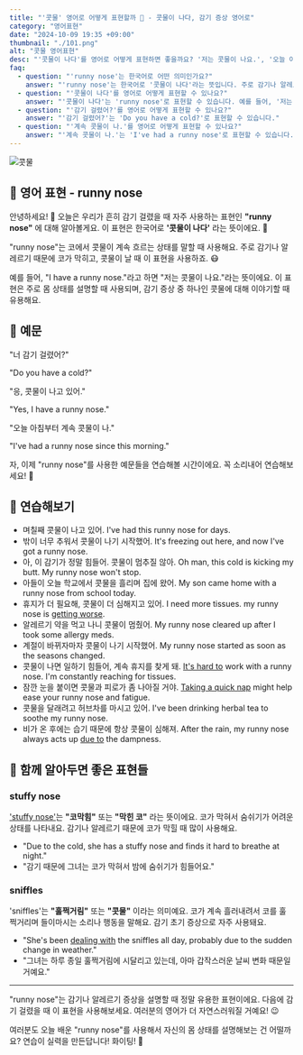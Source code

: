 ```yaml
---
title: "'콧물' 영어로 어떻게 표현할까 🤧 - 콧물이 나다, 감기 증상 영어로"
category: "영어표현"
date: "2024-10-09 19:35 +09:00"
thumbnail: "./101.png"
alt: "콧물 영어표현"
desc: "'콧물이 나다'를 영어로 어떻게 표현하면 좋을까요? '저는 콧물이 나요.', '오늘 아침부터 계속 콧물이 나.' 등을 영어로 표현하는 법을 배워봅시다. 다양한 예문을 통해서 연습하고 본인의 표현으로 만들어 보세요."
faq:
  - question: "'runny nose'는 한국어로 어떤 의미인가요?"
    answer: "'runny nose'는 한국어로 '콧물이 나다'라는 뜻입니다. 주로 감기나 알레르기 때문에 코에서 콧물이 계속 흐르는 상태를 설명할 때 사용됩니다."
  - question: "'콧물이 나다'를 영어로 어떻게 표현할 수 있나요?"
    answer: "'콧물이 나다'는 'runny nose'로 표현할 수 있습니다. 예를 들어, '저는 콧물이 나요'는 'I have a runny nose'로 말할 수 있습니다."
  - question: "'감기 걸렸어?'를 영어로 어떻게 표현할 수 있나요?"
    answer: "'감기 걸렸어?'는 'Do you have a cold?'로 표현할 수 있습니다."
  - question: "'계속 콧물이 나.'를 영어로 어떻게 표현할 수 있나요?"
    answer: "'계속 콧물이 나.'는 'I've had a runny nose'로 표현할 수 있습니다."
---
```


![콧물](./101-1.jpg)

## 🌟 영어 표현 - runny nose

안녕하세요! 👋 오늘은 우리가 흔히 감기 걸렸을 때 자주 사용하는 표현인 **"runny nose"** 에 대해 알아볼게요. 이 표현은 한국어로 **'콧물이 나다'** 라는 뜻이에요. 🤧

"runny nose"는 코에서 콧물이 계속 흐르는 상태를 말할 때 사용해요. 주로 감기나 알레르기 때문에 코가 막히고, 콧물이 날 때 이 표현을 사용하죠. 😷

예를 들어, "I have a runny nose."라고 하면 "저는 콧물이 나요."라는 뜻이에요. 이 표현은 주로 몸 상태를 설명할 때 사용되며, 감기 증상 중 하나인 콧물에 대해 이야기할 때 유용해요.

## 📖 예문

"너 감기 걸렸어?"

"Do you have a cold?"

"응, 콧물이 나고 있어."

"Yes, I have a runny nose."

"오늘 아침부터 계속 콧물이 나."

"I've had a runny nose since this morning."

자, 이제 "runny nose"를 사용한 예문들을 연습해볼 시간이에요. 꼭 소리내어 연습해보세요! 🚀

## 💬 연습해보기

<ul data-interactive-list>
  <li data-interactive-item>
    <span data-toggler>며칠째 콧물이 나고 있어.</span>
    <span data-answer>I've had this runny nose for days.</span>
  </li>
  <li data-interactive-item>
    <span data-toggler>밖이 너무 추워서 콧물이 나기 시작했어.</span>
    <span data-answer>It's freezing out here, and now I've got a runny nose.</span>
  </li>
  <li data-interactive-item>
    <span data-toggler>아, 이 감기가 정말 힘들어. 콧물이 멈추질 않아.</span>
    <span data-answer>Oh man, this cold is kicking my butt. My runny nose won't stop.</span>
  </li>
  <li data-interactive-item>
    <span data-toggler>아들이 오늘 학교에서 콧물을 흘리며 집에 왔어.</span>
    <span data-answer>My son came home with a runny nose from school today.</span>
  </li>
  <li data-interactive-item>
    <span data-toggler>휴지가 더 필요해, 콧물이 더 심해지고 있어.</span>
    <span data-answer>I need more tissues. my runny nose is <a href="/blog/in-english/234.get-worse/">getting worse</a>.</span>
  </li>
  <li data-interactive-item>
    <span data-toggler>알레르기 약을 먹고 나니 콧물이 멈췄어.</span>
    <span data-answer>My runny nose cleared up after I took some allergy meds.</span>
  </li>
  <li data-interactive-item>
    <span data-toggler>계절이 바뀌자마자 콧물이 나기 시작했어.</span>
    <span data-answer>My runny nose started as soon as the seasons changed.</span>
  </li>
  <li data-interactive-item>
    <span data-toggler>콧물이 나면 일하기 힘들어, 계속 휴지를 찾게 돼.</span>
    <span data-answer><a href="/blog/in-english/111.hard-to/">It's hard to</a> work with a runny nose. I'm constantly reaching for tissues.</span>
  </li>
  <li data-interactive-item>
    <span data-toggler>잠깐 눈을 붙이면 콧물과 피로가 좀 나아질 거야.</span>
    <span data-answer><a href="/blog/in-english/093.take-a-nap/">Taking a quick nap</a> might help ease your runny nose and fatigue.</span>
  </li>
  <li data-interactive-item>
    <span data-toggler>콧물을 달래려고 허브차를 마시고 있어.</span>
    <span data-answer>I've been drinking herbal tea to soothe my runny nose.</span>
  </li>
  <li data-interactive-item>
    <span data-toggler>비가 온 후에는 습기 때문에 항상 콧물이 심해져.</span>
    <span data-answer>After the rain, my runny nose always acts up <a href="/blog/in-english/335.due-to/">due to</a> the dampness.</span>
  </li>
</ul>

## 🤝 함께 알아두면 좋은 표현들

### stuffy nose

['stuffy nose'](/blog/in-english/105.stuffy-nose/)는 **"코막힘"** 또는 **"막힌 코"** 라는 뜻이에요. 코가 막혀서 숨쉬기가 어려운 상태를 나타내요. 감기나 알레르기 때문에 코가 막힐 때 많이 사용해요.

- "Due to the cold, she has a stuffy nose and finds it hard to breathe at night."
- "감기 때문에 그녀는 코가 막혀서 밤에 숨쉬기가 힘들어요."

### sniffles

'sniffles'는 **"훌쩍거림"** 또는 **"콧물"** 이라는 의미예요. 코가 계속 흘러내려서 코를 훌쩍거리며 들이마시는 소리나 행동을 말해요. 감기 초기 증상으로 자주 사용돼요.

- "She's been [dealing with](/blog/in-english/157.deal-with/) the sniffles all day, probably due to the sudden change in weather."
- "그녀는 하루 종일 훌쩍거림에 시달리고 있는데, 아마 갑작스러운 날씨 변화 때문일 거예요."

---

"runny nose"는 감기나 알레르기 증상을 설명할 때 정말 유용한 표현이에요. 다음에 감기 걸렸을 때 이 표현을 사용해보세요. 여러분의 영어가 더 자연스러워질 거예요! 😉

여러분도 오늘 배운 "runny nose"를 사용해서 자신의 몸 상태를 설명해보는 건 어떨까요? 연습이 실력을 만든답니다! 화이팅! 💪
